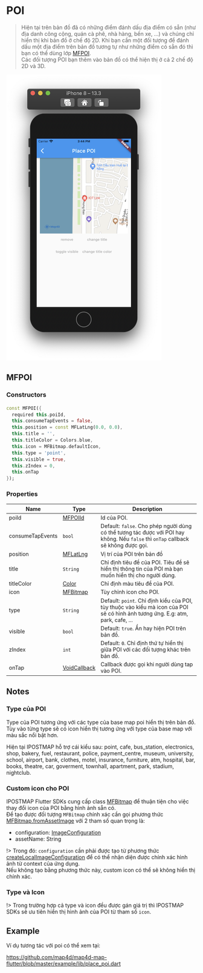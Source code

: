 # POI

> Hiện tại trên bản đồ đã có những điểm đánh dấu địa điểm có sẵn (như địa danh công cộng, quán cà phê, nhà hàng, bến xe, ...)
và chúng chỉ hiển thị khi bản đồ ở chế độ 2D. Khi bạn cần một đối tượng để đánh dấu một địa điểm trên bản đồ tương tự như
những điểm có sẵn đó thì bạn có thể dùng lớp [MFPOI](//pub.dev/documentation/map4d_map/latest/map4d_map/MFPOI-class.html).  
Các đối tượng POI bạn thêm vào bản đồ có thể hiện thị
ở cả 2 chế độ 2D và 3D.

![POI](../../resources/poi.png) 

## MFPOI

### Constructors

```dart
const MFPOI({
  required this.poiId,
  this.consumeTapEvents = false,
  this.position = const MFLatLng(0.0, 0.0),
  this.title = '',
  this.titleColor = Colors.blue,
  this.icon = MFBitmap.defaultIcon,
  this.type = 'point',
  this.visible = true,
  this.zIndex = 0,
  this.onTap
});
```

### Properties

| Name             | Type                                                                                     | Description                                           |
|------------------|------------------------------------------------------------------------------------------|-------------------------------------------------------|
| poiId            | [MFPOIId](//pub.dev/documentation/map4d_map/latest/map4d_map/MFPOIId-class.html)         | Id của POI.                                           |
| consumeTapEvents | `bool` | Default: `false`. Cho phép người dùng có thể tương tác được với POI hay không. Nếu `false` thì `onTap` callback sẽ không được gọi.      |
| position         | [MFLatLng](//pub.dev/documentation/map4d_map/latest/map4d_map/MFLatLng-class.html)       | Vị trí của POI trên bản đồ                            |
| title            | `String`       | Chỉ định tiêu đề của POI. Tiêu đề sẽ hiển thị thông tin của POI mà bạn muốn hiển thị cho người dùng.                            |
| titleColor       | [Color](https://api.flutter.dev/flutter/dart-ui/Color-class.html)                        | Chỉ định màu tiêu đề của POI.                         |
| icon             | [MFBitmap](//pub.dev/documentation/map4d_map/latest/map4d_map/MFBitmap-class.html)       | Tùy chỉnh icon cho POI.                               |
| type             | `String`       | Default: `point`. Chỉ định kiểu của POI, tùy thuộc vào kiểu mà icon của POI sẽ có hình ảnh tương ứng. E.g: atm, park, cafe, ... |
| visible          | `bool`                                                     | Default: `true`. Ẩn hay hiện POI trên bản đồ.                                       |
| zIndex           | `int`                                                      | Default: `0`. Chỉ định thứ tự hiển thị giữa POI với các đối tượng khác trên bản đồ. |
| onTap            | [VoidCallback](https://api.flutter.dev/flutter/dart-ui/VoidCallback.html)                | Callback được gọi khi người dùng tap vào POI.         |

## Notes

### Type của POI

Type của POI tương ứng với các type của base map poi hiển thị trên bản đồ. Tùy vào từng type sẽ có icon hiển thị tương ứng với type của base map với màu sắc nổi bật hơn.  

Hiện tại IPOSTMAP hỗ trợ cái kiểu sau: point, cafe, bus_station, electronics, shop, bakery, fuel, restaurant, police, payment_centre, museum, university, school, airport, bank, clothes, motel, insurance, furniture, atm, hospital, bar, books, theatre, car, goverment, townhall, apartment, park, stadium, nightclub.

### Custom icon cho POI

IPOSTMAP Flutter SDKs cung cấp class [MFBitmap](//) để thuận tiện cho việc thay đổi icon của POI bằng hình ảnh sẵn có.  
Để tạo được đối tượng `MFBitmap` chính xác cần gọi phương thức [MFBitmap.fromAssetImage](//pub.dev/documentation/map4d_map/latest/map4d_map/MFBitmap/fromAssetImage.html) với 2 tham số quan trọng là:
- configuration: [ImageConfiguration](//api.flutter.dev/flutter/painting/ImageConfiguration-class.html)
- assetName: String

!> Trong đó: `configuration` cần phải được tạo từ phương thức [createLocalImageConfiguration](//api.flutter.dev/flutter/widgets/createLocalImageConfiguration.html) để có thể nhận diện được chính xác hình ảnh từ context của ứng dụng.  
Nếu không tạo bằng phương thức này, custom icon có thể sẽ không hiển thị chính xác.

### Type và Icon

!> Trong trường hợp cả type và icon đều được gán giá trị thì IPOSTMAP SDKs sẽ ưu tiên hiển thị hình ảnh của POI từ tham số `icon`.

## Example

Ví dụ tương tác với poi có thể xem tại:

<https://github.com/map4d/map4d-map-flutter/blob/master/example/lib/place_poi.dart>
